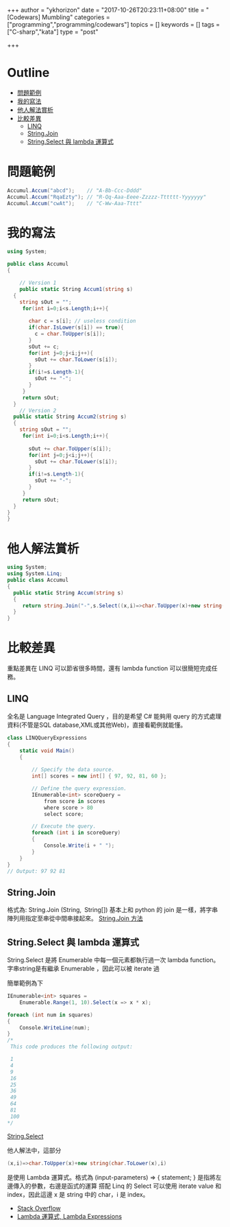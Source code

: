 +++
author = "ykhorizon"
date = "2017-10-26T20:23:11+08:00"
title = "[Codewars] Mumbling"
categories = ["programming","programming/codewars"]
topics = []
keywords = []
tags = ["C-sharp","kata"]
type = "post"

+++

# Outline
- [問題範例](#%E5%95%8F%E9%A1%8C%E7%AF%84%E4%BE%8B)
- [我的寫法](#%E6%88%91%E7%9A%84%E5%AF%AB%E6%B3%95)
- [他人解法賞析](#%E4%BB%96%E4%BA%BA%E8%A7%A3%E6%B3%95%E8%B3%9E%E6%9E%90)
- [比較差異](#%E6%AF%94%E8%BC%83%E5%B7%AE%E7%95%B0)
    - [LINQ](#linq)
    - [String.Join](#stringjoin)
    - [String.Select 與 lambda 運算式](#stringselect-%E8%88%87-lambda-%E9%81%8B%E7%AE%97%E5%BC%8F)

<!--more-->

# 問題範例

```c#
Accumul.Accum("abcd");    // "A-Bb-Ccc-Dddd"
Accumul.Accum("RqaEzty"); // "R-Qq-Aaa-Eeee-Zzzzz-Tttttt-Yyyyyyy"
Accumul.Accum("cwAt");    // "C-Ww-Aaa-Tttt"
```

# 我的寫法

```c#
using System;

public class Accumul 
{

    // Version 1
    public static String Accum1(string s) 
  {
    string sOut = "";
     for(int i=0;i<s.Length;i++){
       
       char c = s[i]; // useless condition
       if(char.IsLower(s[i]) == true){
         c = char.ToUpper(s[i]);
       }
       sOut += c;
       for(int j=0;j<i;j++){
         sOut += char.ToLower(s[i]);
       }
       if(i!=s.Length-1){
         sOut += "-";
       }
     }
     return sOut;
  }
    // Version 2
  public static String Accum2(string s) 
  {
    string sOut = "";
     for(int i=0;i<s.Length;i++){
       
       sOut += char.ToUpper(s[i]);
       for(int j=0;j<i;j++){
         sOut += char.ToLower(s[i]);
       }
       if(i!=s.Length-1){
         sOut += "-";
       }
     }
     return sOut;
  }
}
}
```

# 他人解法賞析

```c#
using System;
using System.Linq;
public class Accumul 
{
  public static String Accum(string s) 
  {
     return string.Join("-",s.Select((x,i)=>char.ToUpper(x)+new string(char.ToLower(x),i)));
  }
}
```
# 比較差異
重點差異在 LINQ 可以節省很多時間，還有 lambda function 可以很簡短完成任務。

## LINQ
全名是 Language Integrated Query ，目的是希望 C# 能夠用 query 的方式處理資料(不管是SQL database,XML或其他Web)，直接看範例就能懂。

```c#
class LINQQueryExpressions
{
    static void Main()
    {
        
        // Specify the data source.
        int[] scores = new int[] { 97, 92, 81, 60 };

        // Define the query expression.
        IEnumerable<int> scoreQuery =
            from score in scores
            where score > 80
            select score;

        // Execute the query.
        foreach (int i in scoreQuery)
        {
            Console.Write(i + " ");
        }            
    }
}
// Output: 97 92 81
```
## String.Join
格式為: String.Join (String, String[])
基本上和 python 的 join 是一樣，將字串陣列用指定至串從中間串接起來。
[String.Join 方法 ](https://msdn.microsoft.com/zh-tw/library/57a79xd0(v=vs.110).aspx)

## String.Select 與 lambda 運算式

String.Select 是將 Enumerable 中每一個元素都執行過一次 lambda function。
字串string是有繼承 Enumerable ，因此可以被 iterate 過

簡單範例為下

```c#
IEnumerable<int> squares =
    Enumerable.Range(1, 10).Select(x => x * x);

foreach (int num in squares)
{
    Console.WriteLine(num);
}
/*
 This code produces the following output:

 1
 4
 9
 16
 25
 36
 49
 64
 81
 100
*/
```
[String.Select](https://msdn.microsoft.com/en-us/library/bb548891(v=vs.110).aspx)

他人解法中，這部分 
```c#
(x,i)=>char.ToUpper(x)+new string(char.ToLower(x),i) 
```
是使用 Lambda 運算式。格式為 (input-parameters) => { statement; } 是指將左邊傳入的參數，右邊是函式的運算
搭配 Linq 的 Select 可以使用 iterate value 和 index，因此這邊 x 是 string 中的 char，i 是 index。

- [Stack Overflow](https://stackoverflow.com/questions/4174701/lambda-expression-for-getting-indexes-of-list-items-conditionally)
- [Lambda 運算式, Lambda Expressions](https://docs.microsoft.com/zh-tw/dotnet/csharp/programming-guide/statements-expressions-operators/lambda-expressions)